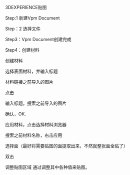3DEXPERIENCE贴图

Step:1
新建Vpm Document

Step：2
选择文件

Step3：Vpm Document创建完成

Step4：创建材料

创建材料

选择表面材料，并输入标题

材料链接之前导入的图片

点击

输入标题，搜索之前导入的图片

确认，OK.

应用材料，点击选择材料浏览器

搜索之前材料名称，右击应用

选择面（最好将需要贴图的面提取出来，不然就整张面全贴了）

双击

调整贴图区域
通过调整其中各种值来贴图。
